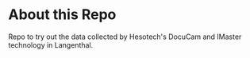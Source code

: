 # About this Repo
Repo to try out the data collected by Hesotech's DocuCam and IMaster technology in Langenthal.

